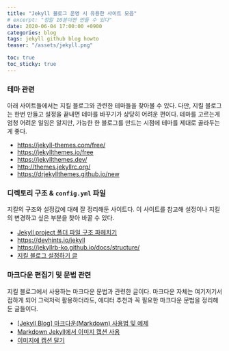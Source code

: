 ```yaml
---
title: "Jekyll 블로그 운영 시 유용한 사이트 모음"
# excerpt: "정말 10분이면 만들 수 있다"
date: 2020-06-04 17:00:00 +0900
categories: blog
tags: jekyll github blog howto
teaser: "/assets/jekyll.png"

toc: true  
toc_sticky: true 
---
```

### 테마 관련
아래 사이트들에서는 지킬 블로그와 관련한 테마들을 찾아볼 수 있다. 다만, 지킬 블로그는 한번 만들고 설정을 끝내면 테마를 바꾸기가 상당히 어려운 편이다. 테마를 고르는게 엄청 어려운 일임은 알지만, 가능한 한 블로그를 만드는 시점에 테마를 제대로 골라두는 게 좋다.

 * https://jekyll-themes.com/free/
 * https://jekyllthemes.io/free
 * https://jekyllthemes.dev/
 * http://themes.jekyllrc.org/
 * https://drjekyllthemes.github.io/new

 
 
### 디렉토리 구조 & `config.yml` 파일
 지킬의 구조와 설정값에 대해 잘 정리해둔 사이트다. 이 사이트를 참고해 설정이나 지킬의 변경하고 싶은 부분을 찾아 바꿀 수 있다.
 
  * [Jekyll project 폴더 파일 구조 파헤치기](https://suhwan.dev/2017/06/23/jekyll-project-structure/)
  * https://devhints.io/jekyll
  * https://jekyllrb-ko.github.io/docs/structure/
  * [지킬 블로그 설정하기 글](https://devinlife.com/howto%20github%20pages/blog-config/)


### 마크다운 편집기 및 문법 관련
지킬 블로그에서 사용하는 마크다운 문법과 관련한 글이다. 마크다운 자체는 여기저기서 접하게 되어 그럭저럭 활용하더라도, 에디터 추천과 꼭 필요한 마크다운 문법을 정리해둔 글들이다.

  * [[Jekyll Blog] 마크다운(Markdown) 사용법 및 예제](https://theorydb.github.io/envops/2019/05/22/envops-blog-how-to-use-md/)
  * [Markdown Jekyll에서 이미지 캡션 사용](https://www.it-swarm.dev/ko/github/markdown-jekyll%EC%97%90%EC%84%9C-%EC%9D%B4%EB%AF%B8%EC%A7%80-%EC%BA%A1%EC%85%98-%EC%82%AC%EC%9A%A9/1041410378/)
  * [이미지에 캡션 달기](https://62che.com/blog/vuepress/%EC%9D%B4%EB%AF%B8%EC%A7%80%EC%97%90-%EC%BA%A1%EC%85%98-%EB%8B%AC%EA%B8%B0.html#%ED%9E%8C%ED%8A%B8)